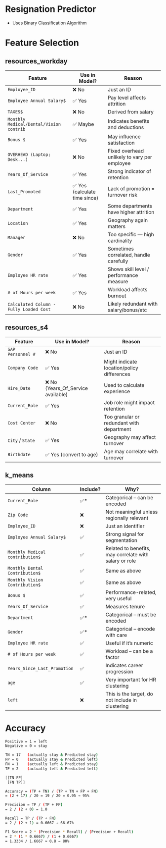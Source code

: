 # Resignation Predictor
- Uses Binary Classification Algorithm

# Feature Selection
## resources_workday
| Feature                                 | Use in Model?                | Reason                                       |
| --------------------------------------- | ---------------------------- | -------------------------------------------- |
| `Employee_ID`                           | ❌ No                         | Just an ID                                   |
| `Employee Annual Salary$`               | ✅ Yes                        | Pay level affects attrition                  |
| `TAXES$`                                | ❌ No                         | Derived from salary                          |
| `Monthly Medical/Dental/Vision contrib` | ✅ Maybe                      | Indicates benefits and deductions            |
| `Bonus $`                               | ✅ Yes                        | May influence satisfaction                   |
| `OVERHEAD (Laptop; Desk...)`            | ❌ No                         | Fixed overhead unlikely to vary per employee |
| `Years_Of_Service`                      | ✅ Yes                        | Strong indicator of retention                |
| `Last_Promoted`                         | ✅ Yes (calculate time since) | Lack of promotion = turnover risk            |
| `Department`                            | ✅ Yes                        | Some departments have higher attrition       |
| `Location`                              | ✅ Yes                        | Geography again matters                      |
| `Manager`                               | ❌ No                         | Too specific — high cardinality              |
| `Gender`                                | ✅ Yes                        | Sometimes correlated, handle carefully       |
| `Employee HR rate`                      | ✅ Yes                        | Shows skill level / performance measure      |
| `# of Hours per week`                   | ✅ Yes                        | Workload affects burnout                     |
| `Calculated Column - Fully Loaded Cost` | ❌ No                         | Likely redundant with salary/bonus/etc       |


## resources_s4
| Feature           | Use in Model?                             | Reason                                     |
| ----------------- | ----------------------------------------- | ------------------------------------------ |
| `SAP Personnel #` | ❌ No                                      | Just an ID                                 |
| `Company Code`    | ✅ Yes                                     | Might indicate location/policy differences |
| `Hire_Date`       | ❌ No (Years_Of_Service available)         | Used to calculate experience               |
| `Current_Role`    | ✅ Yes                                     | Job role might impact retention            |
| `Cost Center`     | ❌ No                                      | Too granular or redundant with department  |
| `City` / `State`  | ✅ Yes                                     | Geography may affect turnover              |
| `Birthdate`       | ✅ Yes (convert to age)                    | Age may correlate with turnover            |

## k_means
| Column                          | Include? | Why?                                                   |
| ------------------------------- | -------- | ------------------------------------------------------ |
| `Current_Role`                  | ✅\*      | Categorical – can be encoded                           |
| `Zip Code`                      | ❌        | Not meaningful unless regionally relevant              |
| `Employee_ID`                   | ❌        | Just an identifier                                     |
| `Employee Annual Salary$`       | ✅        | Strong signal for segmentation                         |
| `Monthly Medical contribution$` | ✅        | Related to benefits, may correlate with salary or role |
| `Monthly Dental Contribution$`  | ✅        | Same as above                                          |
| `Monthly Vision Contribution$`  | ✅        | Same as above                                          |
| `Bonus $`                       | ✅        | Performance-related, very useful                       |
| `Years_Of_Service`              | ✅        | Measures tenure                                        |
| `Department`                    | ✅\*      | Categorical – must be encoded                          |
| `Gender`                        | ✅\*      | Categorical – encode with care                         |
| `Employee HR rate`              | ✅        | Useful if it’s numeric                                 |
| `# of Hours per week`           | ✅        | Workload – can be a factor                             |
| `Years_Since_Last_Promotion`    | ✅        | Indicates career progression                           |
| `age`                           | ✅        | Very important for HR clustering                       |
| `left`                          | ❌        | This is the target, do not include in clustering       |

# Accuracy
```bash
Positive = 1 = left 
Negative = 0 = stay 
```

```bash
TN = 17   (actually stay & Predicted stay)
FP = 0    (actually stay & Predicted left)
FN = 1    (actually left & Predicted stay)
TP = 2    (actually left & Predicted left)
```

```bash
[[TN FP]
 [FN TP]]
```

```bash
Accuracy = (TP + TN) / (TP + TN + FP + FN)
= (2 + 17) / 20 = 19 / 20 = 0.95 → 95%

Precision = TP / (TP + FP)
= 2 / (2 + 0) = 1.0

Recall = TP / (TP + FN)
= 2 / (2 + 1) = 0.6667 → 66.67%

F1 Score = 2 * (Precision * Recall) / (Precision + Recall)
= 2 * (1 * 0.6667) / (1 + 0.6667)
= 1.3334 / 1.6667 ≈ 0.8 → 80%
```
